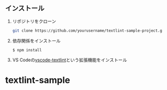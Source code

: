 ## インストール

1. リポジトリをクローン

   ```sh
   git clone https://github.com/yourusername/textlint-sample-project.git

   ```

2. 依存関係をインストール

   ```
   $ npm install
   ```

3. VS Codeの[vscode-textlint](https://marketplace.visualstudio.com/items?itemName=taichi.vscode-textlint)という拡張機能をインストール
# textlint-sample
